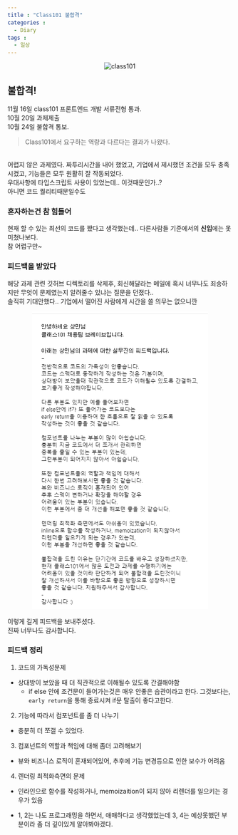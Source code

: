 ```yaml
---
title : "Class101 불합격"
categories : 
  - Diary
tags :
  - 일상
---   
```

<div style="margin : 0 auto; text-align : center">
  <img src="https://t1.daumcdn.net/cfile/tistory/999727385D5220230E" alt="class101">
</div>

## 불합격!
11월 16일 class101 프론트엔드 개발 서류전형 통과.
<br>
10월 20일 과제제출
<br>
10월 24일 불합격 통보.

> Class101에서 요구하는 역량과 다르다는 결과가 나왔다.

<br>
어렵지 않은 과제였다. 짜투리시간을 내어 했었고, 기업에서 제시했던 조건을 모두 충족시켰고, 기능들은 모두 원활히 잘 작동되었다.
<br>
우대사항에 타입스크립트 사용이 있었는데.. 이것때문인가..?
<br>
아니면 코드 퀄리티때문일수도

### 혼자하는건 참 힘들어
현재 할 수 있는 최선의 코드를 짰다고 생각했는데.. 다른사람들 기준에서의 <b>신입</b>에는 못미쳤나보다.
<br>
참 어렵구만~


### 피드백을 받았다
해당 과제 관련 깃허브 디렉토리를 삭제후, 회신해달라는 메일에 혹시 너무나도 죄송하지만 무엇이 문제였는지 알려줄수 있냐는 질문을 던졌다..
<br>
솔직히 기대안했다.. 기업에서 떨어진 사람에게 시간을 쓸 의무는 없으니깐

<div style="margin : 0 auto; text-align : center">
  <img src="https://github.com/sangmin802/sangmin802.github.io/blob/main/img/2020/2020-11-24/class101.PNG?raw=true" alt="class101_feedback">
</div>

이렇게 길게 피드백을 보내주셨다.
<br>
진짜 너무나도 감사합니다. 

### 피드백 정리
1. 코드의 가독성문제
  * 상대방이 보았을 때 더 직관적으로 이해될수 있도록 간결해야함
	* if else 안에 조건문이 들어가는것은 매우 안좋은 습관이라고 한다. 그것보다는, `early return`을 통해 종료시켜 if문 탈출이 좋다고한다.

2. 기능에 따라서 컴포넌트를 좀 더 나누기
  * 충분히 더 쪼갤 수 있었다.

3. 컴포넌트의 역할과 책임에 대해 좀더 고려해보기
  * 뷰와 비즈니스 로직이 혼재되어있어, 추후에 기능 변경등으로 인한 보수가 어려움

4. 렌더링 최적화측면의 문제
  * 인라인으로 함수를 작성하거나, memoizaition이 되지 않아 리렌더를 일으키는 경우가 있음

* 1, 2는 나도 프로그래밍을 하면서, 애매하다고 생각했었는데 3, 4는 예상못했던 부분이라 좀 더 깊이있게 알아봐야겠다.